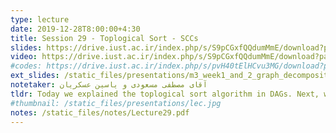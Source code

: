 ```yaml
---
type: lecture
date: 2019-12-28T8:00:00+4:30
title: Session 29 - Toplogical Sort - SCCs
slides: https://drive.iust.ac.ir/index.php/s/S9pCGxfQQdumMmE/download?path=%2FSlides&files=S29.pdf
video: https://drive.iust.ac.ir/index.php/s/S9pCGxfQQdumMmE/download?path=%2FVideos&files=S29.mp4
#codes: https://drive.iust.ac.ir/index.php/s/pvH40tElHCvu3MG/download?path=%2FCode&files=S23.zip
ext_slides: /static_files/presentations/m3_week1_and_2_graph_decomposition.zip
notetaker: آقای مصطفی مسعودی و یاسین عسکریان
tldr: Today we explained the toplogical sort algorithm in DAGs. Next, we defined Strongly Connected Components in directed graphs and developed an efficient algorithm to find them. We also talked about a recent advance in graph theory <a href=en.wikipedia.org/wiki/Hedetniemi%27s_conjecture>Hedetniemi's conjecture</a>.
#thumbnail: /static_files/presentations/lec.jpg
notes: /static_files/notes/Lecture29.pdf
---
```

